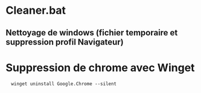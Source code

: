 # Cleaner.bat

## Nettoyage de windows (fichier temporaire et suppression profil Navigateur)

# Suppression de chrome avec Winget

      winget uninstall Google.Chrome --silent
